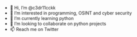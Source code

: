 - 👋 Hi, I’m @c3dr11cckk
- 👀 I’m interested in programming, OSINT and cyber security
- 🌱 I’m currently learning python
- 💞️ I’m looking to collaborate on python projects
- 📫 Reach me on Twitter

<!---
c3dr11cckk/c3dr11cckk is a ✨ special ✨ repository because its `README.md` (this file) appears on your GitHub profile.
You can click the Preview link to take a look at your changes.
--->

